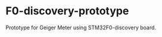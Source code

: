 F0-discovery-prototype
======================

Prototype for Geiger Meter using STM32F0-discovery board. 
